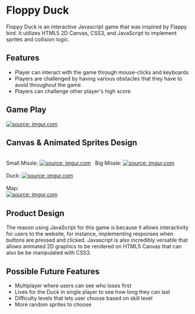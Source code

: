 # Floppy Duck

Floppy Duck is an interactive Javascript game that was inspired by Flappy bird. It utilizes HTML5 2D Canvas, CSS3, and JavaScript to implement sprites and collision logic.

## Features

- Player can interact with the game through mouse-clicks and keyboards
- Players are challenged by having various obstacles that they have to avoid throughout the game 
- Players can challenge other player's high score 

## Game Play

<a href="https://imgur.com/BNhnZcl"><img src="https://i.imgur.com/BNhnZcl.gif" title="source: imgur.com" /></a>

## Canvas & Animated Sprites Design

<br>
Small Missle: <a href="https://imgur.com/WyVBxL7"><img src="https://i.imgur.com/WyVBxL7.gif" title="source: imgur.com" /></a> &nbsp; Big Missle: <a href="https://imgur.com/IqIpol4"><img src="https://i.imgur.com/IqIpol4.gif" title="source: imgur.com" /></a>
<br>
<br>
Duck: <a href="https://imgur.com/hoQuFNK"><img src="https://i.imgur.com/hoQuFNK.gif" title="source: imgur.com" /></a>
<br>
<br>
Map: 
<br>
<a href="https://imgur.com/7TxKCdl"><img src="https://i.imgur.com/7TxKCdl.gif" title="source: imgur.com" /></a>


## Product Design

The reason using JavaScript for this game is because it allows interactivity for users to the website, for instance, implementing 
responses when buttons are pressed and clicked. Javascript is also incredibly versatile that allows animated 2D graphics to be
rendered on HTML5 Canvas that can also be be manipulated with CSS3.


## Possible Future Features
- Multiplayer where users can see who loses first
- Lives for the Duck in single player to see how long they can last
- Difficulty levels that lets user choose based on skill level
- More random sprites to choose  
